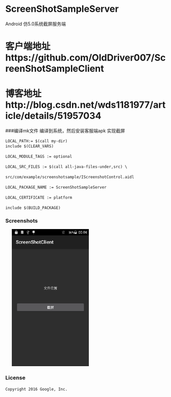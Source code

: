 # ScreenShotSampleServer
Android 仿5.0系统截屏服务端

# 客户端地址https://github.com/OldDriver007/ScreenShotSampleClient

# 博客地址http://blog.csdn.net/wds1181977/article/details/51957034

###编译mk文件 编译到系统，然后安装客服端apk 实现截屏

```
LOCAL_PATH:= $(call my-dir)
include $(CLEAR_VARS)

LOCAL_MODULE_TAGS := optional

LOCAL_SRC_FILES := $(call all-java-files-under,src) \
					src/com/example/screenshotsample/IScreenshotControl.aidl

LOCAL_PACKAGE_NAME := ScreenShotSampleServer

LOCAL_CERTIFICATE := platform

include $(BUILD_PACKAGE)
```
### Screenshots


<img src="res/drawable-hdpi/screenshot.gif" width="240" hspace="20">



### License


```
Copyright 2016 Google, Inc.
